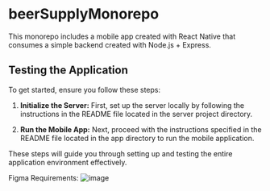# beerSupplyMonorepo

This monorepo includes a mobile app created with React Native that consumes a simple backend created with Node.js + Express.

## Testing the Application

To get started, ensure you follow these steps:

1. **Initialize the Server:**
   First, set up the server locally by following the instructions in the README file located in the server project directory.

2. **Run the Mobile App:**
   Next, proceed with the instructions specified in the README file located in the app directory to run the mobile application.

These steps will guide you through setting up and testing the entire application environment effectively.


Figma Requirements: 
![image](https://github.com/user-attachments/assets/af0b014f-28e1-47f4-a684-59ee68247900)

